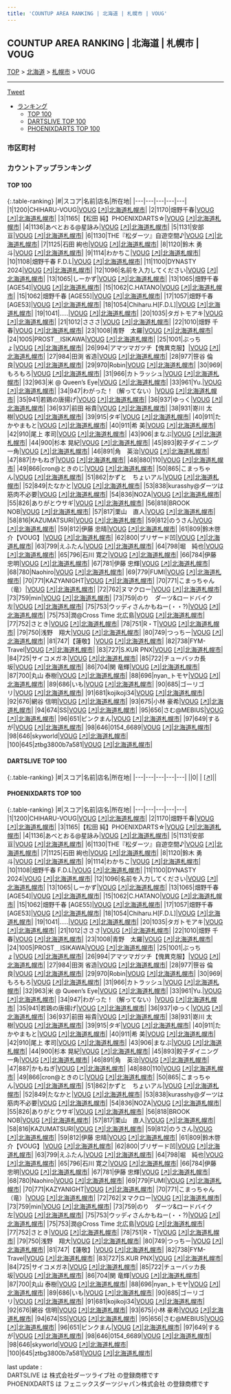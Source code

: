```yaml
---
title: 'COUNTUP AREA RANKING | 北海道 | 札幌市 | VOUG'
---
```

## COUNTUP AREA RANKING | 北海道 | 札幌市 | VOUG

[TOP](/darts/rank/) > [北海道](/darts/rank/北海道/) > [札幌市](/darts/rank/北海道/札幌市/) > VOUG

___

<a href="https://twitter.com/share?ref_src=twsrc%5Etfw" data-text="COUNTUP AREA RANKING | 北海道札幌市VOUG" class="twitter-share-button" data-hashtags="DARTSLIVE,PHOENIXDARTS,darts,ダーツ" data-show-count="false">Tweet</a>

* [ランキング](#カウントアップランキング)
    * [TOP 100](#top-100)
    * [DARTSLIVE TOP 100](#dartslive-top-100)
    * [PHOENIXDARTS TOP 100](#phoenixdarts-top-100)

### 市区町村

<ul>

</ul>

### カウントアップランキング

#### TOP 100



{:.table-ranking}
|#|スコア|名前|店名|所在地|
|---|---|---|---|---|
|1|1200|<span class="rank-name-pd">CHIHARU-VOUG</span>|<a href="/darts/rank/shops/8513.html">VOUG</a> <a href="https://vs.phoenixdarts.com/jp/shop/shopDetailInfo/s_8513?s_seq=8513">[↗]</a>|<a href="/darts/rank/北海道/札幌市">北海道札幌市</a>|
|2|1170|<span class="rank-name-pd">畑野千春</span>|<a href="/darts/rank/shops/8513.html">VOUG</a> <a href="https://vs.phoenixdarts.com/jp/shop/shopDetailInfo/s_8513?s_seq=8513">[↗]</a>|<a href="/darts/rank/北海道/札幌市">北海道札幌市</a>|
|3|1165|<span class="rank-name-pd">【松田 純】PHOENIXDARTS☆</span>|<a href="/darts/rank/shops/8513.html">VOUG</a> <a href="https://vs.phoenixdarts.com/jp/shop/shopDetailInfo/s_8513?s_seq=8513">[↗]</a>|<a href="/darts/rank/北海道/札幌市">北海道札幌市</a>|
|4|1136|<span class="rank-name-pd">あべとおる@星詠み</span>|<a href="/darts/rank/shops/8513.html">VOUG</a> <a href="https://vs.phoenixdarts.com/jp/shop/shopDetailInfo/s_8513?s_seq=8513">[↗]</a>|<a href="/darts/rank/北海道/札幌市">北海道札幌市</a>|
|5|1131|<span class="rank-name-pd">安部 亘</span>|<a href="/darts/rank/shops/8513.html">VOUG</a> <a href="https://vs.phoenixdarts.com/jp/shop/shopDetailInfo/s_8513?s_seq=8513">[↗]</a>|<a href="/darts/rank/北海道/札幌市">北海道札幌市</a>|
|6|1130|<span class="rank-name-pd">THE『松ダーツ』自遊空間♪</span>|<a href="/darts/rank/shops/8513.html">VOUG</a> <a href="https://vs.phoenixdarts.com/jp/shop/shopDetailInfo/s_8513?s_seq=8513">[↗]</a>|<a href="/darts/rank/北海道/札幌市">北海道札幌市</a>|
|7|1125|<span class="rank-name-pd">石田  絢也</span>|<a href="/darts/rank/shops/8513.html">VOUG</a> <a href="https://vs.phoenixdarts.com/jp/shop/shopDetailInfo/s_8513?s_seq=8513">[↗]</a>|<a href="/darts/rank/北海道/札幌市">北海道札幌市</a>|
|8|1120|<span class="rank-name-pd"><span class="pro-icon-pd"></span>鈴木 勇斗</span>|<a href="/darts/rank/shops/8513.html">VOUG</a> <a href="https://vs.phoenixdarts.com/jp/shop/shopDetailInfo/s_8513?s_seq=8513">[↗]</a>|<a href="/darts/rank/北海道/札幌市">北海道札幌市</a>|
|9|1114|<span class="rank-name-pd">わかちこ</span>|<a href="/darts/rank/shops/8513.html">VOUG</a> <a href="https://vs.phoenixdarts.com/jp/shop/shopDetailInfo/s_8513?s_seq=8513">[↗]</a>|<a href="/darts/rank/北海道/札幌市">北海道札幌市</a>|
|10|1108|<span class="rank-name-pd">畑野千春 F.D.L</span>|<a href="/darts/rank/shops/8513.html">VOUG</a> <a href="https://vs.phoenixdarts.com/jp/shop/shopDetailInfo/s_8513?s_seq=8513">[↗]</a>|<a href="/darts/rank/北海道/札幌市">北海道札幌市</a>|
|11|1100|<span class="rank-name-pd">DYNASTY 2024</span>|<a href="/darts/rank/shops/8513.html">VOUG</a> <a href="https://vs.phoenixdarts.com/jp/shop/shopDetailInfo/s_8513?s_seq=8513">[↗]</a>|<a href="/darts/rank/北海道/札幌市">北海道札幌市</a>|
|12|1096|<span class="rank-name-pd">名前を入力してください</span>|<a href="/darts/rank/shops/8513.html">VOUG</a> <a href="https://vs.phoenixdarts.com/jp/shop/shopDetailInfo/s_8513?s_seq=8513">[↗]</a>|<a href="/darts/rank/北海道/札幌市">北海道札幌市</a>|
|13|1065|<span class="rank-name-pd">しーかず</span>|<a href="/darts/rank/shops/8513.html">VOUG</a> <a href="https://vs.phoenixdarts.com/jp/shop/shopDetailInfo/s_8513?s_seq=8513">[↗]</a>|<a href="/darts/rank/北海道/札幌市">北海道札幌市</a>|
|13|1065|<span class="rank-name-pd">畑野千春 [AGE54]</span>|<a href="/darts/rank/shops/8513.html">VOUG</a> <a href="https://vs.phoenixdarts.com/jp/shop/shopDetailInfo/s_8513?s_seq=8513">[↗]</a>|<a href="/darts/rank/北海道/札幌市">北海道札幌市</a>|
|15|1062|<span class="rank-name-pd">C.HATANO</span>|<a href="/darts/rank/shops/8513.html">VOUG</a> <a href="https://vs.phoenixdarts.com/jp/shop/shopDetailInfo/s_8513?s_seq=8513">[↗]</a>|<a href="/darts/rank/北海道/札幌市">北海道札幌市</a>|
|15|1062|<span class="rank-name-pd">畑野千春 [AGE55]</span>|<a href="/darts/rank/shops/8513.html">VOUG</a> <a href="https://vs.phoenixdarts.com/jp/shop/shopDetailInfo/s_8513?s_seq=8513">[↗]</a>|<a href="/darts/rank/北海道/札幌市">北海道札幌市</a>|
|17|1057|<span class="rank-name-pd">畑野千春 [AGE53]</span>|<a href="/darts/rank/shops/8513.html">VOUG</a> <a href="https://vs.phoenixdarts.com/jp/shop/shopDetailInfo/s_8513?s_seq=8513">[↗]</a>|<a href="/darts/rank/北海道/札幌市">北海道札幌市</a>|
|18|1054|<span class="rank-name-pd">Chiharu.H[F.D.L]</span>|<a href="/darts/rank/shops/8513.html">VOUG</a> <a href="https://vs.phoenixdarts.com/jp/shop/shopDetailInfo/s_8513?s_seq=8513">[↗]</a>|<a href="/darts/rank/北海道/札幌市">北海道札幌市</a>|
|19|1041|<span class="rank-name-pd">.....</span>|<a href="/darts/rank/shops/8513.html">VOUG</a> <a href="https://vs.phoenixdarts.com/jp/shop/shopDetailInfo/s_8513?s_seq=8513">[↗]</a>|<a href="/darts/rank/北海道/札幌市">北海道札幌市</a>|
|20|1035|<span class="rank-name-pd">タガトモアキ</span>|<a href="/darts/rank/shops/8513.html">VOUG</a> <a href="https://vs.phoenixdarts.com/jp/shop/shopDetailInfo/s_8513?s_seq=8513">[↗]</a>|<a href="/darts/rank/北海道/札幌市">北海道札幌市</a>|
|21|1012|<span class="rank-name-pd">さささ</span>|<a href="/darts/rank/shops/8513.html">VOUG</a> <a href="https://vs.phoenixdarts.com/jp/shop/shopDetailInfo/s_8513?s_seq=8513">[↗]</a>|<a href="/darts/rank/北海道/札幌市">北海道札幌市</a>|
|22|1010|<span class="rank-name-pd"><span class="pro-icon-pd"></span>畑野 千春</span>|<a href="/darts/rank/shops/8513.html">VOUG</a> <a href="https://vs.phoenixdarts.com/jp/shop/shopDetailInfo/s_8513?s_seq=8513">[↗]</a>|<a href="/darts/rank/北海道/札幌市">北海道札幌市</a>|
|23|1008|<span class="rank-name-pd">青野　太羅</span>|<a href="/darts/rank/shops/8513.html">VOUG</a> <a href="https://vs.phoenixdarts.com/jp/shop/shopDetailInfo/s_8513?s_seq=8513">[↗]</a>|<a href="/darts/rank/北海道/札幌市">北海道札幌市</a>|
|24|1005|<span class="rank-name-pd">PROST＿ISIKAWA</span>|<a href="/darts/rank/shops/8513.html">VOUG</a> <a href="https://vs.phoenixdarts.com/jp/shop/shopDetailInfo/s_8513?s_seq=8513">[↗]</a>|<a href="/darts/rank/北海道/札幌市">北海道札幌市</a>|
|25|1001|<span class="rank-name-pd">ぶっちょ</span>|<a href="/darts/rank/shops/8513.html">VOUG</a> <a href="https://vs.phoenixdarts.com/jp/shop/shopDetailInfo/s_8513?s_seq=8513">[↗]</a>|<a href="/darts/rank/北海道/札幌市">北海道札幌市</a>|
|26|994|<span class="rank-name-pd">アマツマガツチ【傀異克服】</span>|<a href="/darts/rank/shops/8513.html">VOUG</a> <a href="https://vs.phoenixdarts.com/jp/shop/shopDetailInfo/s_8513?s_seq=8513">[↗]</a>|<a href="/darts/rank/北海道/札幌市">北海道札幌市</a>|
|27|984|<span class="rank-name-pd"><span class="pro-icon-pd"></span>田渕 省造</span>|<a href="/darts/rank/shops/8513.html">VOUG</a> <a href="https://vs.phoenixdarts.com/jp/shop/shopDetailInfo/s_8513?s_seq=8513">[↗]</a>|<a href="/darts/rank/北海道/札幌市">北海道札幌市</a>|
|28|977|<span class="rank-name-pd"><span class="pro-icon-pd"></span>笹谷 倫良</span>|<a href="/darts/rank/shops/8513.html">VOUG</a> <a href="https://vs.phoenixdarts.com/jp/shop/shopDetailInfo/s_8513?s_seq=8513">[↗]</a>|<a href="/darts/rank/北海道/札幌市">北海道札幌市</a>|
|29|970|<span class="rank-name-pd">Robin</span>|<a href="/darts/rank/shops/8513.html">VOUG</a> <a href="https://vs.phoenixdarts.com/jp/shop/shopDetailInfo/s_8513?s_seq=8513">[↗]</a>|<a href="/darts/rank/北海道/札幌市">北海道札幌市</a>|
|30|969|<span class="rank-name-pd">もろもろ</span>|<a href="/darts/rank/shops/8513.html">VOUG</a> <a href="https://vs.phoenixdarts.com/jp/shop/shopDetailInfo/s_8513?s_seq=8513">[↗]</a>|<a href="/darts/rank/北海道/札幌市">北海道札幌市</a>|
|31|966|<span class="rank-name-pd">カトラッシュ</span>|<a href="/darts/rank/shops/8513.html">VOUG</a> <a href="https://vs.phoenixdarts.com/jp/shop/shopDetailInfo/s_8513?s_seq=8513">[↗]</a>|<a href="/darts/rank/北海道/札幌市">北海道札幌市</a>|
|32|963|<span class="rank-name-pd">米 @ Queen’s Eye</span>|<a href="/darts/rank/shops/8513.html">VOUG</a> <a href="https://vs.phoenixdarts.com/jp/shop/shopDetailInfo/s_8513?s_seq=8513">[↗]</a>|<a href="/darts/rank/北海道/札幌市">北海道札幌市</a>|
|33|961|<span class="rank-name-pd">Yu.</span>|<a href="/darts/rank/shops/8513.html">VOUG</a> <a href="https://vs.phoenixdarts.com/jp/shop/shopDetailInfo/s_8513?s_seq=8513">[↗]</a>|<a href="/darts/rank/北海道/札幌市">北海道札幌市</a>|
|34|947|<span class="rank-name-pd">わがった！（解ってない）</span>|<a href="/darts/rank/shops/8513.html">VOUG</a> <a href="https://vs.phoenixdarts.com/jp/shop/shopDetailInfo/s_8513?s_seq=8513">[↗]</a>|<a href="/darts/rank/北海道/札幌市">北海道札幌市</a>|
|35|941|<span class="rank-name-pd">若鶏の唐揚げ</span>|<a href="/darts/rank/shops/8513.html">VOUG</a> <a href="https://vs.phoenixdarts.com/jp/shop/shopDetailInfo/s_8513?s_seq=8513">[↗]</a>|<a href="/darts/rank/北海道/札幌市">北海道札幌市</a>|
|36|937|<span class="rank-name-pd">ゆっく</span>|<a href="/darts/rank/shops/8513.html">VOUG</a> <a href="https://vs.phoenixdarts.com/jp/shop/shopDetailInfo/s_8513?s_seq=8513">[↗]</a>|<a href="/darts/rank/北海道/札幌市">北海道札幌市</a>|
|36|937|<span class="rank-name-pd"><span class="pro-icon-pd"></span>前田 裕貴</span>|<a href="/darts/rank/shops/8513.html">VOUG</a> <a href="https://vs.phoenixdarts.com/jp/shop/shopDetailInfo/s_8513?s_seq=8513">[↗]</a>|<a href="/darts/rank/北海道/札幌市">北海道札幌市</a>|
|38|931|<span class="rank-name-pd"><span class="pro-icon-pd"></span>嵜川 太樹</span>|<a href="/darts/rank/shops/8513.html">VOUG</a> <a href="https://vs.phoenixdarts.com/jp/shop/shopDetailInfo/s_8513?s_seq=8513">[↗]</a>|<a href="/darts/rank/北海道/札幌市">北海道札幌市</a>|
|39|915|<span class="rank-name-pd">タギ</span>|<a href="/darts/rank/shops/8513.html">VOUG</a> <a href="https://vs.phoenixdarts.com/jp/shop/shopDetailInfo/s_8513?s_seq=8513">[↗]</a>|<a href="/darts/rank/北海道/札幌市">北海道札幌市</a>|
|40|911|<span class="rank-name-pd">たかやまもと</span>|<a href="/darts/rank/shops/8513.html">VOUG</a> <a href="https://vs.phoenixdarts.com/jp/shop/shopDetailInfo/s_8513?s_seq=8513">[↗]</a>|<a href="/darts/rank/北海道/札幌市">北海道札幌市</a>|
|40|911|<span class="rank-name-pd">希 美</span>|<a href="/darts/rank/shops/8513.html">VOUG</a> <a href="https://vs.phoenixdarts.com/jp/shop/shopDetailInfo/s_8513?s_seq=8513">[↗]</a>|<a href="/darts/rank/北海道/札幌市">北海道札幌市</a>|
|42|910|<span class="rank-name-pd">尾上 孝司</span>|<a href="/darts/rank/shops/8513.html">VOUG</a> <a href="https://vs.phoenixdarts.com/jp/shop/shopDetailInfo/s_8513?s_seq=8513">[↗]</a>|<a href="/darts/rank/北海道/札幌市">北海道札幌市</a>|
|43|906|<span class="rank-name-pd">まなぶ</span>|<a href="/darts/rank/shops/8513.html">VOUG</a> <a href="https://vs.phoenixdarts.com/jp/shop/shopDetailInfo/s_8513?s_seq=8513">[↗]</a>|<a href="/darts/rank/北海道/札幌市">北海道札幌市</a>|
|44|900|<span class="rank-name-pd"><span class="pro-icon-pd"></span>杉本 晃紀</span>|<a href="/darts/rank/shops/8513.html">VOUG</a> <a href="https://vs.phoenixdarts.com/jp/shop/shopDetailInfo/s_8513?s_seq=8513">[↗]</a>|<a href="/darts/rank/北海道/札幌市">北海道札幌市</a>|
|45|893|<span class="rank-name-pd">餃子ダイニング一角</span>|<a href="/darts/rank/shops/8513.html">VOUG</a> <a href="https://vs.phoenixdarts.com/jp/shop/shopDetailInfo/s_8513?s_seq=8513">[↗]</a>|<a href="/darts/rank/北海道/札幌市">北海道札幌市</a>|
|46|891|<span class="rank-name-pd">角　英治</span>|<a href="/darts/rank/shops/8513.html">VOUG</a> <a href="https://vs.phoenixdarts.com/jp/shop/shopDetailInfo/s_8513?s_seq=8513">[↗]</a>|<a href="/darts/rank/北海道/札幌市">北海道札幌市</a>|
|47|887|<span class="rank-name-pd">かもねぎ</span>|<a href="/darts/rank/shops/8513.html">VOUG</a> <a href="https://vs.phoenixdarts.com/jp/shop/shopDetailInfo/s_8513?s_seq=8513">[↗]</a>|<a href="/darts/rank/北海道/札幌市">北海道札幌市</a>|
|48|880|<span class="rank-name-pd">110</span>|<a href="/darts/rank/shops/8513.html">VOUG</a> <a href="https://vs.phoenixdarts.com/jp/shop/shopDetailInfo/s_8513?s_seq=8513">[↗]</a>|<a href="/darts/rank/北海道/札幌市">北海道札幌市</a>|
|49|866|<span class="rank-name-pd">cron@ときのじ</span>|<a href="/darts/rank/shops/8513.html">VOUG</a> <a href="https://vs.phoenixdarts.com/jp/shop/shopDetailInfo/s_8513?s_seq=8513">[↗]</a>|<a href="/darts/rank/北海道/札幌市">北海道札幌市</a>|
|50|865|<span class="rank-name-pd">こまっちゃん</span>|<a href="/darts/rank/shops/8513.html">VOUG</a> <a href="https://vs.phoenixdarts.com/jp/shop/shopDetailInfo/s_8513?s_seq=8513">[↗]</a>|<a href="/darts/rank/北海道/札幌市">北海道札幌市</a>|
|51|862|<span class="rank-name-pd">かずと　ちょいアル</span>|<a href="/darts/rank/shops/8513.html">VOUG</a> <a href="https://vs.phoenixdarts.com/jp/shop/shopDetailInfo/s_8513?s_seq=8513">[↗]</a>|<a href="/darts/rank/北海道/札幌市">北海道札幌市</a>|
|52|849|<span class="rank-name-pd">たなかと</span>|<a href="/darts/rank/shops/8513.html">VOUG</a> <a href="https://vs.phoenixdarts.com/jp/shop/shopDetailInfo/s_8513?s_seq=8513">[↗]</a>|<a href="/darts/rank/北海道/札幌市">北海道札幌市</a>|
|53|838|<span class="rank-name-pd">kurasshy@ダーツは筋肉不必要</span>|<a href="/darts/rank/shops/8513.html">VOUG</a> <a href="https://vs.phoenixdarts.com/jp/shop/shopDetailInfo/s_8513?s_seq=8513">[↗]</a>|<a href="/darts/rank/北海道/札幌市">北海道札幌市</a>|
|54|836|<span class="rank-name-pd">NOZA</span>|<a href="/darts/rank/shops/8513.html">VOUG</a> <a href="https://vs.phoenixdarts.com/jp/shop/shopDetailInfo/s_8513?s_seq=8513">[↗]</a>|<a href="/darts/rank/北海道/札幌市">北海道札幌市</a>|
|55|826|<span class="rank-name-pd">ありがとウサギ</span>|<a href="/darts/rank/shops/8513.html">VOUG</a> <a href="https://vs.phoenixdarts.com/jp/shop/shopDetailInfo/s_8513?s_seq=8513">[↗]</a>|<a href="/darts/rank/北海道/札幌市">北海道札幌市</a>|
|56|818|<span class="rank-name-pd">BROOK NOB</span>|<a href="/darts/rank/shops/8513.html">VOUG</a> <a href="https://vs.phoenixdarts.com/jp/shop/shopDetailInfo/s_8513?s_seq=8513">[↗]</a>|<a href="/darts/rank/北海道/札幌市">北海道札幌市</a>|
|57|817|<span class="rank-name-pd">栗山　直人</span>|<a href="/darts/rank/shops/8513.html">VOUG</a> <a href="https://vs.phoenixdarts.com/jp/shop/shopDetailInfo/s_8513?s_seq=8513">[↗]</a>|<a href="/darts/rank/北海道/札幌市">北海道札幌市</a>|
|58|816|<span class="rank-name-pd">KAZUMATSURI</span>|<a href="/darts/rank/shops/8513.html">VOUG</a> <a href="https://vs.phoenixdarts.com/jp/shop/shopDetailInfo/s_8513?s_seq=8513">[↗]</a>|<a href="/darts/rank/北海道/札幌市">北海道札幌市</a>|
|59|812|<span class="rank-name-pd">のうさん</span>|<a href="/darts/rank/shops/8513.html">VOUG</a> <a href="https://vs.phoenixdarts.com/jp/shop/shopDetailInfo/s_8513?s_seq=8513">[↗]</a>|<a href="/darts/rank/北海道/札幌市">北海道札幌市</a>|
|59|812|<span class="rank-name-pd"><span class="pro-icon-pd"></span>伊藤 忠晴</span>|<a href="/darts/rank/shops/8513.html">VOUG</a> <a href="https://vs.phoenixdarts.com/jp/shop/shopDetailInfo/s_8513?s_seq=8513">[↗]</a>|<a href="/darts/rank/北海道/札幌市">北海道札幌市</a>|
|61|809|<span class="rank-name-pd">鈴木啓介【VOUG】</span>|<a href="/darts/rank/shops/8513.html">VOUG</a> <a href="https://vs.phoenixdarts.com/jp/shop/shopDetailInfo/s_8513?s_seq=8513">[↗]</a>|<a href="/darts/rank/北海道/札幌市">北海道札幌市</a>|
|62|800|<span class="rank-name-pd">ブリザード凹</span>|<a href="/darts/rank/shops/8513.html">VOUG</a> <a href="https://vs.phoenixdarts.com/jp/shop/shopDetailInfo/s_8513?s_seq=8513">[↗]</a>|<a href="/darts/rank/北海道/札幌市">北海道札幌市</a>|
|63|799|<span class="rank-name-pd">えふたん</span>|<a href="/darts/rank/shops/8513.html">VOUG</a> <a href="https://vs.phoenixdarts.com/jp/shop/shopDetailInfo/s_8513?s_seq=8513">[↗]</a>|<a href="/darts/rank/北海道/札幌市">北海道札幌市</a>|
|64|798|<span class="rank-name-pd">堀　純也</span>|<a href="/darts/rank/shops/8513.html">VOUG</a> <a href="https://vs.phoenixdarts.com/jp/shop/shopDetailInfo/s_8513?s_seq=8513">[↗]</a>|<a href="/darts/rank/北海道/札幌市">北海道札幌市</a>|
|65|796|<span class="rank-name-pd"><span class="pro-icon-pd"></span>石川 寛之</span>|<a href="/darts/rank/shops/8513.html">VOUG</a> <a href="https://vs.phoenixdarts.com/jp/shop/shopDetailInfo/s_8513?s_seq=8513">[↗]</a>|<a href="/darts/rank/北海道/札幌市">北海道札幌市</a>|
|66|784|<span class="rank-name-pd"><span class="pro-icon-pd"></span>伊藤 忠明</span>|<a href="/darts/rank/shops/8513.html">VOUG</a> <a href="https://vs.phoenixdarts.com/jp/shop/shopDetailInfo/s_8513?s_seq=8513">[↗]</a>|<a href="/darts/rank/北海道/札幌市">北海道札幌市</a>|
|67|781|<span class="rank-name-pd"><span class="pro-icon-pd"></span>伊藤 忠輝</span>|<a href="/darts/rank/shops/8513.html">VOUG</a> <a href="https://vs.phoenixdarts.com/jp/shop/shopDetailInfo/s_8513?s_seq=8513">[↗]</a>|<a href="/darts/rank/北海道/札幌市">北海道札幌市</a>|
|68|780|<span class="rank-name-pd">Naohiro</span>|<a href="/darts/rank/shops/8513.html">VOUG</a> <a href="https://vs.phoenixdarts.com/jp/shop/shopDetailInfo/s_8513?s_seq=8513">[↗]</a>|<a href="/darts/rank/北海道/札幌市">北海道札幌市</a>|
|69|779|<span class="rank-name-pd">FUMI</span>|<a href="/darts/rank/shops/8513.html">VOUG</a> <a href="https://vs.phoenixdarts.com/jp/shop/shopDetailInfo/s_8513?s_seq=8513">[↗]</a>|<a href="/darts/rank/北海道/札幌市">北海道札幌市</a>|
|70|771|<span class="rank-name-pd">KAZYANIGHT</span>|<a href="/darts/rank/shops/8513.html">VOUG</a> <a href="https://vs.phoenixdarts.com/jp/shop/shopDetailInfo/s_8513?s_seq=8513">[↗]</a>|<a href="/darts/rank/北海道/札幌市">北海道札幌市</a>|
|70|771|<span class="rank-name-pd">こまっちゃん（竜）</span>|<a href="/darts/rank/shops/8513.html">VOUG</a> <a href="https://vs.phoenixdarts.com/jp/shop/shopDetailInfo/s_8513?s_seq=8513">[↗]</a>|<a href="/darts/rank/北海道/札幌市">北海道札幌市</a>|
|72|762|<span class="rank-name-pd">ヌマクロー</span>|<a href="/darts/rank/shops/8513.html">VOUG</a> <a href="https://vs.phoenixdarts.com/jp/shop/shopDetailInfo/s_8513?s_seq=8513">[↗]</a>|<a href="/darts/rank/北海道/札幌市">北海道札幌市</a>|
|73|759|<span class="rank-name-pd">min</span>|<a href="/darts/rank/shops/8513.html">VOUG</a> <a href="https://vs.phoenixdarts.com/jp/shop/shopDetailInfo/s_8513?s_seq=8513">[↗]</a>|<a href="/darts/rank/北海道/札幌市">北海道札幌市</a>|
|73|759|<span class="rank-name-pd">のり　ダーツ&amp;ロードバイク　左</span>|<a href="/darts/rank/shops/8513.html">VOUG</a> <a href="https://vs.phoenixdarts.com/jp/shop/shopDetailInfo/s_8513?s_seq=8513">[↗]</a>|<a href="/darts/rank/北海道/札幌市">北海道札幌市</a>|
|75|753|<span class="rank-name-pd">ウッディさんかもねー(・・?)</span>|<a href="/darts/rank/shops/8513.html">VOUG</a> <a href="https://vs.phoenixdarts.com/jp/shop/shopDetailInfo/s_8513?s_seq=8513">[↗]</a>|<a href="/darts/rank/北海道/札幌市">北海道札幌市</a>|
|75|753|<span class="rank-name-pd">潤@Cross Time 北広島</span>|<a href="/darts/rank/shops/8513.html">VOUG</a> <a href="https://vs.phoenixdarts.com/jp/shop/shopDetailInfo/s_8513?s_seq=8513">[↗]</a>|<a href="/darts/rank/北海道/札幌市">北海道札幌市</a>|
|77|752|<span class="rank-name-pd">さとき</span>|<a href="/darts/rank/shops/8513.html">VOUG</a> <a href="https://vs.phoenixdarts.com/jp/shop/shopDetailInfo/s_8513?s_seq=8513">[↗]</a>|<a href="/darts/rank/北海道/札幌市">北海道札幌市</a>|
|78|751|<span class="rank-name-pd">R・T</span>|<a href="/darts/rank/shops/8513.html">VOUG</a> <a href="https://vs.phoenixdarts.com/jp/shop/shopDetailInfo/s_8513?s_seq=8513">[↗]</a>|<a href="/darts/rank/北海道/札幌市">北海道札幌市</a>|
|79|750|<span class="rank-name-pd">浅野　翔大</span>|<a href="/darts/rank/shops/8513.html">VOUG</a> <a href="https://vs.phoenixdarts.com/jp/shop/shopDetailInfo/s_8513?s_seq=8513">[↗]</a>|<a href="/darts/rank/北海道/札幌市">北海道札幌市</a>|
|80|749|<span class="rank-name-pd">つっちー</span>|<a href="/darts/rank/shops/8513.html">VOUG</a> <a href="https://vs.phoenixdarts.com/jp/shop/shopDetailInfo/s_8513?s_seq=8513">[↗]</a>|<a href="/darts/rank/北海道/札幌市">北海道札幌市</a>|
|81|747|<span class="rank-name-pd">【蓮敬】</span>|<a href="/darts/rank/shops/8513.html">VOUG</a> <a href="https://vs.phoenixdarts.com/jp/shop/shopDetailInfo/s_8513?s_seq=8513">[↗]</a>|<a href="/darts/rank/北海道/札幌市">北海道札幌市</a>|
|82|738|<span class="rank-name-pd">FYM-Travel</span>|<a href="/darts/rank/shops/8513.html">VOUG</a> <a href="https://vs.phoenixdarts.com/jp/shop/shopDetailInfo/s_8513?s_seq=8513">[↗]</a>|<a href="/darts/rank/北海道/札幌市">北海道札幌市</a>|
|83|727|<span class="rank-name-pd">S.KUR PNX</span>|<a href="/darts/rank/shops/8513.html">VOUG</a> <a href="https://vs.phoenixdarts.com/jp/shop/shopDetailInfo/s_8513?s_seq=8513">[↗]</a>|<a href="/darts/rank/北海道/札幌市">北海道札幌市</a>|
|84|725|<span class="rank-name-pd">サイコメガネ</span>|<a href="/darts/rank/shops/8513.html">VOUG</a> <a href="https://vs.phoenixdarts.com/jp/shop/shopDetailInfo/s_8513?s_seq=8513">[↗]</a>|<a href="/darts/rank/北海道/札幌市">北海道札幌市</a>|
|85|722|<span class="rank-name-pd">チューバッカ長坂</span>|<a href="/darts/rank/shops/8513.html">VOUG</a> <a href="https://vs.phoenixdarts.com/jp/shop/shopDetailInfo/s_8513?s_seq=8513">[↗]</a>|<a href="/darts/rank/北海道/札幌市">北海道札幌市</a>|
|86|704|<span class="rank-name-pd">関 竜輝</span>|<a href="/darts/rank/shops/8513.html">VOUG</a> <a href="https://vs.phoenixdarts.com/jp/shop/shopDetailInfo/s_8513?s_seq=8513">[↗]</a>|<a href="/darts/rank/北海道/札幌市">北海道札幌市</a>|
|87|700|<span class="rank-name-pd"><span class="pro-icon-pd"></span>丸山 泰樹</span>|<a href="/darts/rank/shops/8513.html">VOUG</a> <a href="https://vs.phoenixdarts.com/jp/shop/shopDetailInfo/s_8513?s_seq=8513">[↗]</a>|<a href="/darts/rank/北海道/札幌市">北海道札幌市</a>|
|88|696|<span class="rank-name-pd">nyan_トモヤ</span>|<a href="/darts/rank/shops/8513.html">VOUG</a> <a href="https://vs.phoenixdarts.com/jp/shop/shopDetailInfo/s_8513?s_seq=8513">[↗]</a>|<a href="/darts/rank/北海道/札幌市">北海道札幌市</a>|
|89|686|<span class="rank-name-pd">いも</span>|<a href="/darts/rank/shops/8513.html">VOUG</a> <a href="https://vs.phoenixdarts.com/jp/shop/shopDetailInfo/s_8513?s_seq=8513">[↗]</a>|<a href="/darts/rank/北海道/札幌市">北海道札幌市</a>|
|90|685|<span class="rank-name-pd">ゴーリゴリ</span>|<a href="/darts/rank/shops/8513.html">VOUG</a> <a href="https://vs.phoenixdarts.com/jp/shop/shopDetailInfo/s_8513?s_seq=8513">[↗]</a>|<a href="/darts/rank/北海道/札幌市">北海道札幌市</a>|
|91|681|<span class="rank-name-pd">kojikoji34</span>|<a href="/darts/rank/shops/8513.html">VOUG</a> <a href="https://vs.phoenixdarts.com/jp/shop/shopDetailInfo/s_8513?s_seq=8513">[↗]</a>|<a href="/darts/rank/北海道/札幌市">北海道札幌市</a>|
|92|676|<span class="rank-name-pd"><span class="pro-icon-pd"></span>網谷 信明</span>|<a href="/darts/rank/shops/8513.html">VOUG</a> <a href="https://vs.phoenixdarts.com/jp/shop/shopDetailInfo/s_8513?s_seq=8513">[↗]</a>|<a href="/darts/rank/北海道/札幌市">北海道札幌市</a>|
|93|675|<span class="rank-name-pd">小林 豪希</span>|<a href="/darts/rank/shops/8513.html">VOUG</a> <a href="https://vs.phoenixdarts.com/jp/shop/shopDetailInfo/s_8513?s_seq=8513">[↗]</a>|<a href="/darts/rank/北海道/札幌市">北海道札幌市</a>|
|94|674|<span class="rank-name-pd">SS</span>|<a href="/darts/rank/shops/8513.html">VOUG</a> <a href="https://vs.phoenixdarts.com/jp/shop/shopDetailInfo/s_8513?s_seq=8513">[↗]</a>|<a href="/darts/rank/北海道/札幌市">北海道札幌市</a>|
|95|656|<span class="rank-name-pd">さむ@MEBIUS</span>|<a href="/darts/rank/shops/8513.html">VOUG</a> <a href="https://vs.phoenixdarts.com/jp/shop/shopDetailInfo/s_8513?s_seq=8513">[↗]</a>|<a href="/darts/rank/北海道/札幌市">北海道札幌市</a>|
|96|651|<span class="rank-name-pd">ピンクまん</span>|<a href="/darts/rank/shops/8513.html">VOUG</a> <a href="https://vs.phoenixdarts.com/jp/shop/shopDetailInfo/s_8513?s_seq=8513">[↗]</a>|<a href="/darts/rank/北海道/札幌市">北海道札幌市</a>|
|97|649|<span class="rank-name-pd">するが</span>|<a href="/darts/rank/shops/8513.html">VOUG</a> <a href="https://vs.phoenixdarts.com/jp/shop/shopDetailInfo/s_8513?s_seq=8513">[↗]</a>|<a href="/darts/rank/北海道/札幌市">北海道札幌市</a>|
|98|646|<span class="rank-name-pd">0154_6689</span>|<a href="/darts/rank/shops/8513.html">VOUG</a> <a href="https://vs.phoenixdarts.com/jp/shop/shopDetailInfo/s_8513?s_seq=8513">[↗]</a>|<a href="/darts/rank/北海道/札幌市">北海道札幌市</a>|
|98|646|<span class="rank-name-pd">skyworld</span>|<a href="/darts/rank/shops/8513.html">VOUG</a> <a href="https://vs.phoenixdarts.com/jp/shop/shopDetailInfo/s_8513?s_seq=8513">[↗]</a>|<a href="/darts/rank/北海道/札幌市">北海道札幌市</a>|
|100|645|<span class="rank-name-pd">ztbg3800b7a581</span>|<a href="/darts/rank/shops/8513.html">VOUG</a> <a href="https://vs.phoenixdarts.com/jp/shop/shopDetailInfo/s_8513?s_seq=8513">[↗]</a>|<a href="/darts/rank/北海道/札幌市">北海道札幌市</a>|


#### DARTSLIVE TOP 100



{:.table-ranking}
|#|スコア|名前|店名|所在地|
|---|---|---|---|---|
||0|<span class="rank-name-dl"> </span>|<a href="/darts/rank/shops/.html"></a> <a href="">[↗]</a>|<a href="/darts/rank//"></a>|


#### PHOENIXDARTS TOP 100



{:.table-ranking}
|#|スコア|名前|店名|所在地|
|---|---|---|---|---|
|1|1200|<span class="rank-name-pd">CHIHARU-VOUG</span>|<a href="/darts/rank/shops/8513.html">VOUG</a> <a href="https://vs.phoenixdarts.com/jp/shop/shopDetailInfo/s_8513?s_seq=8513">[↗]</a>|<a href="/darts/rank/北海道/札幌市">北海道札幌市</a>|
|2|1170|<span class="rank-name-pd">畑野千春</span>|<a href="/darts/rank/shops/8513.html">VOUG</a> <a href="https://vs.phoenixdarts.com/jp/shop/shopDetailInfo/s_8513?s_seq=8513">[↗]</a>|<a href="/darts/rank/北海道/札幌市">北海道札幌市</a>|
|3|1165|<span class="rank-name-pd">【松田 純】PHOENIXDARTS☆</span>|<a href="/darts/rank/shops/8513.html">VOUG</a> <a href="https://vs.phoenixdarts.com/jp/shop/shopDetailInfo/s_8513?s_seq=8513">[↗]</a>|<a href="/darts/rank/北海道/札幌市">北海道札幌市</a>|
|4|1136|<span class="rank-name-pd">あべとおる@星詠み</span>|<a href="/darts/rank/shops/8513.html">VOUG</a> <a href="https://vs.phoenixdarts.com/jp/shop/shopDetailInfo/s_8513?s_seq=8513">[↗]</a>|<a href="/darts/rank/北海道/札幌市">北海道札幌市</a>|
|5|1131|<span class="rank-name-pd">安部 亘</span>|<a href="/darts/rank/shops/8513.html">VOUG</a> <a href="https://vs.phoenixdarts.com/jp/shop/shopDetailInfo/s_8513?s_seq=8513">[↗]</a>|<a href="/darts/rank/北海道/札幌市">北海道札幌市</a>|
|6|1130|<span class="rank-name-pd">THE『松ダーツ』自遊空間♪</span>|<a href="/darts/rank/shops/8513.html">VOUG</a> <a href="https://vs.phoenixdarts.com/jp/shop/shopDetailInfo/s_8513?s_seq=8513">[↗]</a>|<a href="/darts/rank/北海道/札幌市">北海道札幌市</a>|
|7|1125|<span class="rank-name-pd">石田  絢也</span>|<a href="/darts/rank/shops/8513.html">VOUG</a> <a href="https://vs.phoenixdarts.com/jp/shop/shopDetailInfo/s_8513?s_seq=8513">[↗]</a>|<a href="/darts/rank/北海道/札幌市">北海道札幌市</a>|
|8|1120|<span class="rank-name-pd"><span class="pro-icon-pd"></span>鈴木 勇斗</span>|<a href="/darts/rank/shops/8513.html">VOUG</a> <a href="https://vs.phoenixdarts.com/jp/shop/shopDetailInfo/s_8513?s_seq=8513">[↗]</a>|<a href="/darts/rank/北海道/札幌市">北海道札幌市</a>|
|9|1114|<span class="rank-name-pd">わかちこ</span>|<a href="/darts/rank/shops/8513.html">VOUG</a> <a href="https://vs.phoenixdarts.com/jp/shop/shopDetailInfo/s_8513?s_seq=8513">[↗]</a>|<a href="/darts/rank/北海道/札幌市">北海道札幌市</a>|
|10|1108|<span class="rank-name-pd">畑野千春 F.D.L</span>|<a href="/darts/rank/shops/8513.html">VOUG</a> <a href="https://vs.phoenixdarts.com/jp/shop/shopDetailInfo/s_8513?s_seq=8513">[↗]</a>|<a href="/darts/rank/北海道/札幌市">北海道札幌市</a>|
|11|1100|<span class="rank-name-pd">DYNASTY 2024</span>|<a href="/darts/rank/shops/8513.html">VOUG</a> <a href="https://vs.phoenixdarts.com/jp/shop/shopDetailInfo/s_8513?s_seq=8513">[↗]</a>|<a href="/darts/rank/北海道/札幌市">北海道札幌市</a>|
|12|1096|<span class="rank-name-pd">名前を入力してください</span>|<a href="/darts/rank/shops/8513.html">VOUG</a> <a href="https://vs.phoenixdarts.com/jp/shop/shopDetailInfo/s_8513?s_seq=8513">[↗]</a>|<a href="/darts/rank/北海道/札幌市">北海道札幌市</a>|
|13|1065|<span class="rank-name-pd">しーかず</span>|<a href="/darts/rank/shops/8513.html">VOUG</a> <a href="https://vs.phoenixdarts.com/jp/shop/shopDetailInfo/s_8513?s_seq=8513">[↗]</a>|<a href="/darts/rank/北海道/札幌市">北海道札幌市</a>|
|13|1065|<span class="rank-name-pd">畑野千春 [AGE54]</span>|<a href="/darts/rank/shops/8513.html">VOUG</a> <a href="https://vs.phoenixdarts.com/jp/shop/shopDetailInfo/s_8513?s_seq=8513">[↗]</a>|<a href="/darts/rank/北海道/札幌市">北海道札幌市</a>|
|15|1062|<span class="rank-name-pd">C.HATANO</span>|<a href="/darts/rank/shops/8513.html">VOUG</a> <a href="https://vs.phoenixdarts.com/jp/shop/shopDetailInfo/s_8513?s_seq=8513">[↗]</a>|<a href="/darts/rank/北海道/札幌市">北海道札幌市</a>|
|15|1062|<span class="rank-name-pd">畑野千春 [AGE55]</span>|<a href="/darts/rank/shops/8513.html">VOUG</a> <a href="https://vs.phoenixdarts.com/jp/shop/shopDetailInfo/s_8513?s_seq=8513">[↗]</a>|<a href="/darts/rank/北海道/札幌市">北海道札幌市</a>|
|17|1057|<span class="rank-name-pd">畑野千春 [AGE53]</span>|<a href="/darts/rank/shops/8513.html">VOUG</a> <a href="https://vs.phoenixdarts.com/jp/shop/shopDetailInfo/s_8513?s_seq=8513">[↗]</a>|<a href="/darts/rank/北海道/札幌市">北海道札幌市</a>|
|18|1054|<span class="rank-name-pd">Chiharu.H[F.D.L]</span>|<a href="/darts/rank/shops/8513.html">VOUG</a> <a href="https://vs.phoenixdarts.com/jp/shop/shopDetailInfo/s_8513?s_seq=8513">[↗]</a>|<a href="/darts/rank/北海道/札幌市">北海道札幌市</a>|
|19|1041|<span class="rank-name-pd">.....</span>|<a href="/darts/rank/shops/8513.html">VOUG</a> <a href="https://vs.phoenixdarts.com/jp/shop/shopDetailInfo/s_8513?s_seq=8513">[↗]</a>|<a href="/darts/rank/北海道/札幌市">北海道札幌市</a>|
|20|1035|<span class="rank-name-pd">タガトモアキ</span>|<a href="/darts/rank/shops/8513.html">VOUG</a> <a href="https://vs.phoenixdarts.com/jp/shop/shopDetailInfo/s_8513?s_seq=8513">[↗]</a>|<a href="/darts/rank/北海道/札幌市">北海道札幌市</a>|
|21|1012|<span class="rank-name-pd">さささ</span>|<a href="/darts/rank/shops/8513.html">VOUG</a> <a href="https://vs.phoenixdarts.com/jp/shop/shopDetailInfo/s_8513?s_seq=8513">[↗]</a>|<a href="/darts/rank/北海道/札幌市">北海道札幌市</a>|
|22|1010|<span class="rank-name-pd"><span class="pro-icon-pd"></span>畑野 千春</span>|<a href="/darts/rank/shops/8513.html">VOUG</a> <a href="https://vs.phoenixdarts.com/jp/shop/shopDetailInfo/s_8513?s_seq=8513">[↗]</a>|<a href="/darts/rank/北海道/札幌市">北海道札幌市</a>|
|23|1008|<span class="rank-name-pd">青野　太羅</span>|<a href="/darts/rank/shops/8513.html">VOUG</a> <a href="https://vs.phoenixdarts.com/jp/shop/shopDetailInfo/s_8513?s_seq=8513">[↗]</a>|<a href="/darts/rank/北海道/札幌市">北海道札幌市</a>|
|24|1005|<span class="rank-name-pd">PROST＿ISIKAWA</span>|<a href="/darts/rank/shops/8513.html">VOUG</a> <a href="https://vs.phoenixdarts.com/jp/shop/shopDetailInfo/s_8513?s_seq=8513">[↗]</a>|<a href="/darts/rank/北海道/札幌市">北海道札幌市</a>|
|25|1001|<span class="rank-name-pd">ぶっちょ</span>|<a href="/darts/rank/shops/8513.html">VOUG</a> <a href="https://vs.phoenixdarts.com/jp/shop/shopDetailInfo/s_8513?s_seq=8513">[↗]</a>|<a href="/darts/rank/北海道/札幌市">北海道札幌市</a>|
|26|994|<span class="rank-name-pd">アマツマガツチ【傀異克服】</span>|<a href="/darts/rank/shops/8513.html">VOUG</a> <a href="https://vs.phoenixdarts.com/jp/shop/shopDetailInfo/s_8513?s_seq=8513">[↗]</a>|<a href="/darts/rank/北海道/札幌市">北海道札幌市</a>|
|27|984|<span class="rank-name-pd"><span class="pro-icon-pd"></span>田渕 省造</span>|<a href="/darts/rank/shops/8513.html">VOUG</a> <a href="https://vs.phoenixdarts.com/jp/shop/shopDetailInfo/s_8513?s_seq=8513">[↗]</a>|<a href="/darts/rank/北海道/札幌市">北海道札幌市</a>|
|28|977|<span class="rank-name-pd"><span class="pro-icon-pd"></span>笹谷 倫良</span>|<a href="/darts/rank/shops/8513.html">VOUG</a> <a href="https://vs.phoenixdarts.com/jp/shop/shopDetailInfo/s_8513?s_seq=8513">[↗]</a>|<a href="/darts/rank/北海道/札幌市">北海道札幌市</a>|
|29|970|<span class="rank-name-pd">Robin</span>|<a href="/darts/rank/shops/8513.html">VOUG</a> <a href="https://vs.phoenixdarts.com/jp/shop/shopDetailInfo/s_8513?s_seq=8513">[↗]</a>|<a href="/darts/rank/北海道/札幌市">北海道札幌市</a>|
|30|969|<span class="rank-name-pd">もろもろ</span>|<a href="/darts/rank/shops/8513.html">VOUG</a> <a href="https://vs.phoenixdarts.com/jp/shop/shopDetailInfo/s_8513?s_seq=8513">[↗]</a>|<a href="/darts/rank/北海道/札幌市">北海道札幌市</a>|
|31|966|<span class="rank-name-pd">カトラッシュ</span>|<a href="/darts/rank/shops/8513.html">VOUG</a> <a href="https://vs.phoenixdarts.com/jp/shop/shopDetailInfo/s_8513?s_seq=8513">[↗]</a>|<a href="/darts/rank/北海道/札幌市">北海道札幌市</a>|
|32|963|<span class="rank-name-pd">米 @ Queen’s Eye</span>|<a href="/darts/rank/shops/8513.html">VOUG</a> <a href="https://vs.phoenixdarts.com/jp/shop/shopDetailInfo/s_8513?s_seq=8513">[↗]</a>|<a href="/darts/rank/北海道/札幌市">北海道札幌市</a>|
|33|961|<span class="rank-name-pd">Yu.</span>|<a href="/darts/rank/shops/8513.html">VOUG</a> <a href="https://vs.phoenixdarts.com/jp/shop/shopDetailInfo/s_8513?s_seq=8513">[↗]</a>|<a href="/darts/rank/北海道/札幌市">北海道札幌市</a>|
|34|947|<span class="rank-name-pd">わがった！（解ってない）</span>|<a href="/darts/rank/shops/8513.html">VOUG</a> <a href="https://vs.phoenixdarts.com/jp/shop/shopDetailInfo/s_8513?s_seq=8513">[↗]</a>|<a href="/darts/rank/北海道/札幌市">北海道札幌市</a>|
|35|941|<span class="rank-name-pd">若鶏の唐揚げ</span>|<a href="/darts/rank/shops/8513.html">VOUG</a> <a href="https://vs.phoenixdarts.com/jp/shop/shopDetailInfo/s_8513?s_seq=8513">[↗]</a>|<a href="/darts/rank/北海道/札幌市">北海道札幌市</a>|
|36|937|<span class="rank-name-pd">ゆっく</span>|<a href="/darts/rank/shops/8513.html">VOUG</a> <a href="https://vs.phoenixdarts.com/jp/shop/shopDetailInfo/s_8513?s_seq=8513">[↗]</a>|<a href="/darts/rank/北海道/札幌市">北海道札幌市</a>|
|36|937|<span class="rank-name-pd"><span class="pro-icon-pd"></span>前田 裕貴</span>|<a href="/darts/rank/shops/8513.html">VOUG</a> <a href="https://vs.phoenixdarts.com/jp/shop/shopDetailInfo/s_8513?s_seq=8513">[↗]</a>|<a href="/darts/rank/北海道/札幌市">北海道札幌市</a>|
|38|931|<span class="rank-name-pd"><span class="pro-icon-pd"></span>嵜川 太樹</span>|<a href="/darts/rank/shops/8513.html">VOUG</a> <a href="https://vs.phoenixdarts.com/jp/shop/shopDetailInfo/s_8513?s_seq=8513">[↗]</a>|<a href="/darts/rank/北海道/札幌市">北海道札幌市</a>|
|39|915|<span class="rank-name-pd">タギ</span>|<a href="/darts/rank/shops/8513.html">VOUG</a> <a href="https://vs.phoenixdarts.com/jp/shop/shopDetailInfo/s_8513?s_seq=8513">[↗]</a>|<a href="/darts/rank/北海道/札幌市">北海道札幌市</a>|
|40|911|<span class="rank-name-pd">たかやまもと</span>|<a href="/darts/rank/shops/8513.html">VOUG</a> <a href="https://vs.phoenixdarts.com/jp/shop/shopDetailInfo/s_8513?s_seq=8513">[↗]</a>|<a href="/darts/rank/北海道/札幌市">北海道札幌市</a>|
|40|911|<span class="rank-name-pd">希 美</span>|<a href="/darts/rank/shops/8513.html">VOUG</a> <a href="https://vs.phoenixdarts.com/jp/shop/shopDetailInfo/s_8513?s_seq=8513">[↗]</a>|<a href="/darts/rank/北海道/札幌市">北海道札幌市</a>|
|42|910|<span class="rank-name-pd">尾上 孝司</span>|<a href="/darts/rank/shops/8513.html">VOUG</a> <a href="https://vs.phoenixdarts.com/jp/shop/shopDetailInfo/s_8513?s_seq=8513">[↗]</a>|<a href="/darts/rank/北海道/札幌市">北海道札幌市</a>|
|43|906|<span class="rank-name-pd">まなぶ</span>|<a href="/darts/rank/shops/8513.html">VOUG</a> <a href="https://vs.phoenixdarts.com/jp/shop/shopDetailInfo/s_8513?s_seq=8513">[↗]</a>|<a href="/darts/rank/北海道/札幌市">北海道札幌市</a>|
|44|900|<span class="rank-name-pd"><span class="pro-icon-pd"></span>杉本 晃紀</span>|<a href="/darts/rank/shops/8513.html">VOUG</a> <a href="https://vs.phoenixdarts.com/jp/shop/shopDetailInfo/s_8513?s_seq=8513">[↗]</a>|<a href="/darts/rank/北海道/札幌市">北海道札幌市</a>|
|45|893|<span class="rank-name-pd">餃子ダイニング一角</span>|<a href="/darts/rank/shops/8513.html">VOUG</a> <a href="https://vs.phoenixdarts.com/jp/shop/shopDetailInfo/s_8513?s_seq=8513">[↗]</a>|<a href="/darts/rank/北海道/札幌市">北海道札幌市</a>|
|46|891|<span class="rank-name-pd">角　英治</span>|<a href="/darts/rank/shops/8513.html">VOUG</a> <a href="https://vs.phoenixdarts.com/jp/shop/shopDetailInfo/s_8513?s_seq=8513">[↗]</a>|<a href="/darts/rank/北海道/札幌市">北海道札幌市</a>|
|47|887|<span class="rank-name-pd">かもねぎ</span>|<a href="/darts/rank/shops/8513.html">VOUG</a> <a href="https://vs.phoenixdarts.com/jp/shop/shopDetailInfo/s_8513?s_seq=8513">[↗]</a>|<a href="/darts/rank/北海道/札幌市">北海道札幌市</a>|
|48|880|<span class="rank-name-pd">110</span>|<a href="/darts/rank/shops/8513.html">VOUG</a> <a href="https://vs.phoenixdarts.com/jp/shop/shopDetailInfo/s_8513?s_seq=8513">[↗]</a>|<a href="/darts/rank/北海道/札幌市">北海道札幌市</a>|
|49|866|<span class="rank-name-pd">cron@ときのじ</span>|<a href="/darts/rank/shops/8513.html">VOUG</a> <a href="https://vs.phoenixdarts.com/jp/shop/shopDetailInfo/s_8513?s_seq=8513">[↗]</a>|<a href="/darts/rank/北海道/札幌市">北海道札幌市</a>|
|50|865|<span class="rank-name-pd">こまっちゃん</span>|<a href="/darts/rank/shops/8513.html">VOUG</a> <a href="https://vs.phoenixdarts.com/jp/shop/shopDetailInfo/s_8513?s_seq=8513">[↗]</a>|<a href="/darts/rank/北海道/札幌市">北海道札幌市</a>|
|51|862|<span class="rank-name-pd">かずと　ちょいアル</span>|<a href="/darts/rank/shops/8513.html">VOUG</a> <a href="https://vs.phoenixdarts.com/jp/shop/shopDetailInfo/s_8513?s_seq=8513">[↗]</a>|<a href="/darts/rank/北海道/札幌市">北海道札幌市</a>|
|52|849|<span class="rank-name-pd">たなかと</span>|<a href="/darts/rank/shops/8513.html">VOUG</a> <a href="https://vs.phoenixdarts.com/jp/shop/shopDetailInfo/s_8513?s_seq=8513">[↗]</a>|<a href="/darts/rank/北海道/札幌市">北海道札幌市</a>|
|53|838|<span class="rank-name-pd">kurasshy@ダーツは筋肉不必要</span>|<a href="/darts/rank/shops/8513.html">VOUG</a> <a href="https://vs.phoenixdarts.com/jp/shop/shopDetailInfo/s_8513?s_seq=8513">[↗]</a>|<a href="/darts/rank/北海道/札幌市">北海道札幌市</a>|
|54|836|<span class="rank-name-pd">NOZA</span>|<a href="/darts/rank/shops/8513.html">VOUG</a> <a href="https://vs.phoenixdarts.com/jp/shop/shopDetailInfo/s_8513?s_seq=8513">[↗]</a>|<a href="/darts/rank/北海道/札幌市">北海道札幌市</a>|
|55|826|<span class="rank-name-pd">ありがとウサギ</span>|<a href="/darts/rank/shops/8513.html">VOUG</a> <a href="https://vs.phoenixdarts.com/jp/shop/shopDetailInfo/s_8513?s_seq=8513">[↗]</a>|<a href="/darts/rank/北海道/札幌市">北海道札幌市</a>|
|56|818|<span class="rank-name-pd">BROOK NOB</span>|<a href="/darts/rank/shops/8513.html">VOUG</a> <a href="https://vs.phoenixdarts.com/jp/shop/shopDetailInfo/s_8513?s_seq=8513">[↗]</a>|<a href="/darts/rank/北海道/札幌市">北海道札幌市</a>|
|57|817|<span class="rank-name-pd">栗山　直人</span>|<a href="/darts/rank/shops/8513.html">VOUG</a> <a href="https://vs.phoenixdarts.com/jp/shop/shopDetailInfo/s_8513?s_seq=8513">[↗]</a>|<a href="/darts/rank/北海道/札幌市">北海道札幌市</a>|
|58|816|<span class="rank-name-pd">KAZUMATSURI</span>|<a href="/darts/rank/shops/8513.html">VOUG</a> <a href="https://vs.phoenixdarts.com/jp/shop/shopDetailInfo/s_8513?s_seq=8513">[↗]</a>|<a href="/darts/rank/北海道/札幌市">北海道札幌市</a>|
|59|812|<span class="rank-name-pd">のうさん</span>|<a href="/darts/rank/shops/8513.html">VOUG</a> <a href="https://vs.phoenixdarts.com/jp/shop/shopDetailInfo/s_8513?s_seq=8513">[↗]</a>|<a href="/darts/rank/北海道/札幌市">北海道札幌市</a>|
|59|812|<span class="rank-name-pd"><span class="pro-icon-pd"></span>伊藤 忠晴</span>|<a href="/darts/rank/shops/8513.html">VOUG</a> <a href="https://vs.phoenixdarts.com/jp/shop/shopDetailInfo/s_8513?s_seq=8513">[↗]</a>|<a href="/darts/rank/北海道/札幌市">北海道札幌市</a>|
|61|809|<span class="rank-name-pd">鈴木啓介【VOUG】</span>|<a href="/darts/rank/shops/8513.html">VOUG</a> <a href="https://vs.phoenixdarts.com/jp/shop/shopDetailInfo/s_8513?s_seq=8513">[↗]</a>|<a href="/darts/rank/北海道/札幌市">北海道札幌市</a>|
|62|800|<span class="rank-name-pd">ブリザード凹</span>|<a href="/darts/rank/shops/8513.html">VOUG</a> <a href="https://vs.phoenixdarts.com/jp/shop/shopDetailInfo/s_8513?s_seq=8513">[↗]</a>|<a href="/darts/rank/北海道/札幌市">北海道札幌市</a>|
|63|799|<span class="rank-name-pd">えふたん</span>|<a href="/darts/rank/shops/8513.html">VOUG</a> <a href="https://vs.phoenixdarts.com/jp/shop/shopDetailInfo/s_8513?s_seq=8513">[↗]</a>|<a href="/darts/rank/北海道/札幌市">北海道札幌市</a>|
|64|798|<span class="rank-name-pd">堀　純也</span>|<a href="/darts/rank/shops/8513.html">VOUG</a> <a href="https://vs.phoenixdarts.com/jp/shop/shopDetailInfo/s_8513?s_seq=8513">[↗]</a>|<a href="/darts/rank/北海道/札幌市">北海道札幌市</a>|
|65|796|<span class="rank-name-pd"><span class="pro-icon-pd"></span>石川 寛之</span>|<a href="/darts/rank/shops/8513.html">VOUG</a> <a href="https://vs.phoenixdarts.com/jp/shop/shopDetailInfo/s_8513?s_seq=8513">[↗]</a>|<a href="/darts/rank/北海道/札幌市">北海道札幌市</a>|
|66|784|<span class="rank-name-pd"><span class="pro-icon-pd"></span>伊藤 忠明</span>|<a href="/darts/rank/shops/8513.html">VOUG</a> <a href="https://vs.phoenixdarts.com/jp/shop/shopDetailInfo/s_8513?s_seq=8513">[↗]</a>|<a href="/darts/rank/北海道/札幌市">北海道札幌市</a>|
|67|781|<span class="rank-name-pd"><span class="pro-icon-pd"></span>伊藤 忠輝</span>|<a href="/darts/rank/shops/8513.html">VOUG</a> <a href="https://vs.phoenixdarts.com/jp/shop/shopDetailInfo/s_8513?s_seq=8513">[↗]</a>|<a href="/darts/rank/北海道/札幌市">北海道札幌市</a>|
|68|780|<span class="rank-name-pd">Naohiro</span>|<a href="/darts/rank/shops/8513.html">VOUG</a> <a href="https://vs.phoenixdarts.com/jp/shop/shopDetailInfo/s_8513?s_seq=8513">[↗]</a>|<a href="/darts/rank/北海道/札幌市">北海道札幌市</a>|
|69|779|<span class="rank-name-pd">FUMI</span>|<a href="/darts/rank/shops/8513.html">VOUG</a> <a href="https://vs.phoenixdarts.com/jp/shop/shopDetailInfo/s_8513?s_seq=8513">[↗]</a>|<a href="/darts/rank/北海道/札幌市">北海道札幌市</a>|
|70|771|<span class="rank-name-pd">KAZYANIGHT</span>|<a href="/darts/rank/shops/8513.html">VOUG</a> <a href="https://vs.phoenixdarts.com/jp/shop/shopDetailInfo/s_8513?s_seq=8513">[↗]</a>|<a href="/darts/rank/北海道/札幌市">北海道札幌市</a>|
|70|771|<span class="rank-name-pd">こまっちゃん（竜）</span>|<a href="/darts/rank/shops/8513.html">VOUG</a> <a href="https://vs.phoenixdarts.com/jp/shop/shopDetailInfo/s_8513?s_seq=8513">[↗]</a>|<a href="/darts/rank/北海道/札幌市">北海道札幌市</a>|
|72|762|<span class="rank-name-pd">ヌマクロー</span>|<a href="/darts/rank/shops/8513.html">VOUG</a> <a href="https://vs.phoenixdarts.com/jp/shop/shopDetailInfo/s_8513?s_seq=8513">[↗]</a>|<a href="/darts/rank/北海道/札幌市">北海道札幌市</a>|
|73|759|<span class="rank-name-pd">min</span>|<a href="/darts/rank/shops/8513.html">VOUG</a> <a href="https://vs.phoenixdarts.com/jp/shop/shopDetailInfo/s_8513?s_seq=8513">[↗]</a>|<a href="/darts/rank/北海道/札幌市">北海道札幌市</a>|
|73|759|<span class="rank-name-pd">のり　ダーツ&amp;ロードバイク　左</span>|<a href="/darts/rank/shops/8513.html">VOUG</a> <a href="https://vs.phoenixdarts.com/jp/shop/shopDetailInfo/s_8513?s_seq=8513">[↗]</a>|<a href="/darts/rank/北海道/札幌市">北海道札幌市</a>|
|75|753|<span class="rank-name-pd">ウッディさんかもねー(・・?)</span>|<a href="/darts/rank/shops/8513.html">VOUG</a> <a href="https://vs.phoenixdarts.com/jp/shop/shopDetailInfo/s_8513?s_seq=8513">[↗]</a>|<a href="/darts/rank/北海道/札幌市">北海道札幌市</a>|
|75|753|<span class="rank-name-pd">潤@Cross Time 北広島</span>|<a href="/darts/rank/shops/8513.html">VOUG</a> <a href="https://vs.phoenixdarts.com/jp/shop/shopDetailInfo/s_8513?s_seq=8513">[↗]</a>|<a href="/darts/rank/北海道/札幌市">北海道札幌市</a>|
|77|752|<span class="rank-name-pd">さとき</span>|<a href="/darts/rank/shops/8513.html">VOUG</a> <a href="https://vs.phoenixdarts.com/jp/shop/shopDetailInfo/s_8513?s_seq=8513">[↗]</a>|<a href="/darts/rank/北海道/札幌市">北海道札幌市</a>|
|78|751|<span class="rank-name-pd">R・T</span>|<a href="/darts/rank/shops/8513.html">VOUG</a> <a href="https://vs.phoenixdarts.com/jp/shop/shopDetailInfo/s_8513?s_seq=8513">[↗]</a>|<a href="/darts/rank/北海道/札幌市">北海道札幌市</a>|
|79|750|<span class="rank-name-pd">浅野　翔大</span>|<a href="/darts/rank/shops/8513.html">VOUG</a> <a href="https://vs.phoenixdarts.com/jp/shop/shopDetailInfo/s_8513?s_seq=8513">[↗]</a>|<a href="/darts/rank/北海道/札幌市">北海道札幌市</a>|
|80|749|<span class="rank-name-pd">つっちー</span>|<a href="/darts/rank/shops/8513.html">VOUG</a> <a href="https://vs.phoenixdarts.com/jp/shop/shopDetailInfo/s_8513?s_seq=8513">[↗]</a>|<a href="/darts/rank/北海道/札幌市">北海道札幌市</a>|
|81|747|<span class="rank-name-pd">【蓮敬】</span>|<a href="/darts/rank/shops/8513.html">VOUG</a> <a href="https://vs.phoenixdarts.com/jp/shop/shopDetailInfo/s_8513?s_seq=8513">[↗]</a>|<a href="/darts/rank/北海道/札幌市">北海道札幌市</a>|
|82|738|<span class="rank-name-pd">FYM-Travel</span>|<a href="/darts/rank/shops/8513.html">VOUG</a> <a href="https://vs.phoenixdarts.com/jp/shop/shopDetailInfo/s_8513?s_seq=8513">[↗]</a>|<a href="/darts/rank/北海道/札幌市">北海道札幌市</a>|
|83|727|<span class="rank-name-pd">S.KUR PNX</span>|<a href="/darts/rank/shops/8513.html">VOUG</a> <a href="https://vs.phoenixdarts.com/jp/shop/shopDetailInfo/s_8513?s_seq=8513">[↗]</a>|<a href="/darts/rank/北海道/札幌市">北海道札幌市</a>|
|84|725|<span class="rank-name-pd">サイコメガネ</span>|<a href="/darts/rank/shops/8513.html">VOUG</a> <a href="https://vs.phoenixdarts.com/jp/shop/shopDetailInfo/s_8513?s_seq=8513">[↗]</a>|<a href="/darts/rank/北海道/札幌市">北海道札幌市</a>|
|85|722|<span class="rank-name-pd">チューバッカ長坂</span>|<a href="/darts/rank/shops/8513.html">VOUG</a> <a href="https://vs.phoenixdarts.com/jp/shop/shopDetailInfo/s_8513?s_seq=8513">[↗]</a>|<a href="/darts/rank/北海道/札幌市">北海道札幌市</a>|
|86|704|<span class="rank-name-pd">関 竜輝</span>|<a href="/darts/rank/shops/8513.html">VOUG</a> <a href="https://vs.phoenixdarts.com/jp/shop/shopDetailInfo/s_8513?s_seq=8513">[↗]</a>|<a href="/darts/rank/北海道/札幌市">北海道札幌市</a>|
|87|700|<span class="rank-name-pd"><span class="pro-icon-pd"></span>丸山 泰樹</span>|<a href="/darts/rank/shops/8513.html">VOUG</a> <a href="https://vs.phoenixdarts.com/jp/shop/shopDetailInfo/s_8513?s_seq=8513">[↗]</a>|<a href="/darts/rank/北海道/札幌市">北海道札幌市</a>|
|88|696|<span class="rank-name-pd">nyan_トモヤ</span>|<a href="/darts/rank/shops/8513.html">VOUG</a> <a href="https://vs.phoenixdarts.com/jp/shop/shopDetailInfo/s_8513?s_seq=8513">[↗]</a>|<a href="/darts/rank/北海道/札幌市">北海道札幌市</a>|
|89|686|<span class="rank-name-pd">いも</span>|<a href="/darts/rank/shops/8513.html">VOUG</a> <a href="https://vs.phoenixdarts.com/jp/shop/shopDetailInfo/s_8513?s_seq=8513">[↗]</a>|<a href="/darts/rank/北海道/札幌市">北海道札幌市</a>|
|90|685|<span class="rank-name-pd">ゴーリゴリ</span>|<a href="/darts/rank/shops/8513.html">VOUG</a> <a href="https://vs.phoenixdarts.com/jp/shop/shopDetailInfo/s_8513?s_seq=8513">[↗]</a>|<a href="/darts/rank/北海道/札幌市">北海道札幌市</a>|
|91|681|<span class="rank-name-pd">kojikoji34</span>|<a href="/darts/rank/shops/8513.html">VOUG</a> <a href="https://vs.phoenixdarts.com/jp/shop/shopDetailInfo/s_8513?s_seq=8513">[↗]</a>|<a href="/darts/rank/北海道/札幌市">北海道札幌市</a>|
|92|676|<span class="rank-name-pd"><span class="pro-icon-pd"></span>網谷 信明</span>|<a href="/darts/rank/shops/8513.html">VOUG</a> <a href="https://vs.phoenixdarts.com/jp/shop/shopDetailInfo/s_8513?s_seq=8513">[↗]</a>|<a href="/darts/rank/北海道/札幌市">北海道札幌市</a>|
|93|675|<span class="rank-name-pd">小林 豪希</span>|<a href="/darts/rank/shops/8513.html">VOUG</a> <a href="https://vs.phoenixdarts.com/jp/shop/shopDetailInfo/s_8513?s_seq=8513">[↗]</a>|<a href="/darts/rank/北海道/札幌市">北海道札幌市</a>|
|94|674|<span class="rank-name-pd">SS</span>|<a href="/darts/rank/shops/8513.html">VOUG</a> <a href="https://vs.phoenixdarts.com/jp/shop/shopDetailInfo/s_8513?s_seq=8513">[↗]</a>|<a href="/darts/rank/北海道/札幌市">北海道札幌市</a>|
|95|656|<span class="rank-name-pd">さむ@MEBIUS</span>|<a href="/darts/rank/shops/8513.html">VOUG</a> <a href="https://vs.phoenixdarts.com/jp/shop/shopDetailInfo/s_8513?s_seq=8513">[↗]</a>|<a href="/darts/rank/北海道/札幌市">北海道札幌市</a>|
|96|651|<span class="rank-name-pd">ピンクまん</span>|<a href="/darts/rank/shops/8513.html">VOUG</a> <a href="https://vs.phoenixdarts.com/jp/shop/shopDetailInfo/s_8513?s_seq=8513">[↗]</a>|<a href="/darts/rank/北海道/札幌市">北海道札幌市</a>|
|97|649|<span class="rank-name-pd">するが</span>|<a href="/darts/rank/shops/8513.html">VOUG</a> <a href="https://vs.phoenixdarts.com/jp/shop/shopDetailInfo/s_8513?s_seq=8513">[↗]</a>|<a href="/darts/rank/北海道/札幌市">北海道札幌市</a>|
|98|646|<span class="rank-name-pd">0154_6689</span>|<a href="/darts/rank/shops/8513.html">VOUG</a> <a href="https://vs.phoenixdarts.com/jp/shop/shopDetailInfo/s_8513?s_seq=8513">[↗]</a>|<a href="/darts/rank/北海道/札幌市">北海道札幌市</a>|
|98|646|<span class="rank-name-pd">skyworld</span>|<a href="/darts/rank/shops/8513.html">VOUG</a> <a href="https://vs.phoenixdarts.com/jp/shop/shopDetailInfo/s_8513?s_seq=8513">[↗]</a>|<a href="/darts/rank/北海道/札幌市">北海道札幌市</a>|
|100|645|<span class="rank-name-pd">ztbg3800b7a581</span>|<a href="/darts/rank/shops/8513.html">VOUG</a> <a href="https://vs.phoenixdarts.com/jp/shop/shopDetailInfo/s_8513?s_seq=8513">[↗]</a>|<a href="/darts/rank/北海道/札幌市">北海道札幌市</a>|


<div class="footer border-top border-gray-light mt-5 pt-3 text-right text-gray">
    last update : <span style="font-weight: italic" id="foot_last_modified"></span><br />
    DARTSLIVE は 株式会社ダーツライブ社 の登録商標です<br />
    PHOENIXDARTS は フェニックスダーツジャパン株式会社 の登録商標です<br />
</div>

<script src="https://cdnjs.cloudflare.com/ajax/libs/jquery.tablesorter/2.31.3/js/jquery.tablesorter.min.js" integrity="sha512-qzgd5cYSZcosqpzpn7zF2ZId8f/8CHmFKZ8j7mU4OUXTNRd5g+ZHBPsgKEwoqxCtdQvExE5LprwwPAgoicguNg==" crossorigin="anonymous" referrerpolicy="no-referrer"></script>
<link rel="stylesheet" href="https://cdnjs.cloudflare.com/ajax/libs/jquery.tablesorter/2.31.3/css/theme.default.min.css" integrity="sha512-wghhOJkjQX0Lh3NSWvNKeZ0ZpNn+SPVXX1Qyc9OCaogADktxrBiBdKGDoqVUOyhStvMBmJQ8ZdMHiR3wuEq8+w==" crossorigin="anonymous" referrerpolicy="no-referrer" />
<script>
$(function() {
    $(".table-ranking").tablesorter({sortList:[[0, 0]]});
    $("#foot_last_modified").text(formatDate(new Date(document.lastModified), 'yyyy-MM-dd HH:mm:ss'));
});
</script>

<script async src="https://platform.twitter.com/widgets.js" charset="utf-8"></script>